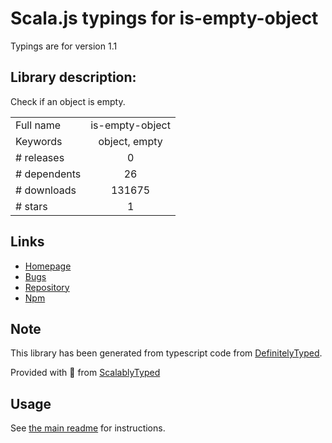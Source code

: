 
# Scala.js typings for is-empty-object

Typings are for version 1.1

## Library description:
Check if an object is empty.

|                    |                 |
| ------------------ | :-------------: |
| Full name          | is-empty-object |
| Keywords           | object, empty |
| # releases         | 0 |
| # dependents       | 26 |
| # downloads        | 131675 |
| # stars            | 1 |

## Links
- [Homepage](https://github.com/gummesson/is-empty-object)
- [Bugs](https://github.com/gummesson/is-empty-object/issues)
- [Repository](https://github.com/gummesson/is-empty-object)
- [Npm](https://www.npmjs.com/package/is-empty-object)
    


## Note
This library has been generated from typescript code from [DefinitelyTyped](https://definitelytyped.org).

Provided with :purple_heart: from [ScalablyTyped](https://github.com/oyvindberg/ScalablyTyped)

## Usage
See [the main readme](../../readme.md) for instructions.


